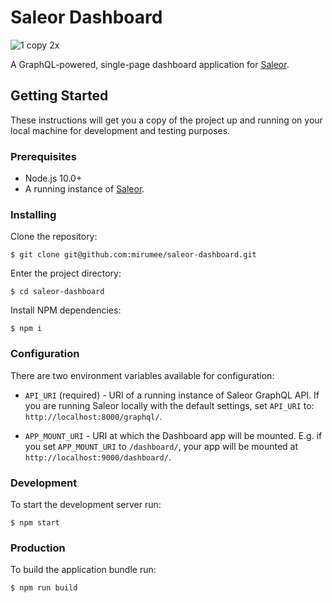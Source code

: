 # Saleor Dashboard

![1 copy 2x](https://user-images.githubusercontent.com/5421321/47799917-8afd7a00-dd2b-11e8-88c7-63588e25bcea.png)

A GraphQL-powered, single-page dashboard application for [Saleor](https://github.com/mirumee/saleor/).

## Getting Started

These instructions will get you a copy of the project up and running on your local machine for development and testing purposes.

### Prerequisites

- Node.js 10.0+ 
- A running instance of [Saleor](https://github.com/mirumee/saleor/).

### Installing

Clone the repository:

```
$ git clone git@github.com:mirumee/saleor-dashboard.git
```

Enter the project directory:

```
$ cd saleor-dashboard
```

Install NPM dependencies:

```
$ npm i
```

### Configuration

There are two environment variables available for configuration:

  - `API_URI` (required) - URI of a running instance of Saleor GraphQL API.
     If you are running Saleor locally with the default settings, set `API_URI` to: `http://localhost:8000/graphql/`.

  - `APP_MOUNT_URI` - URI at which the Dashboard app will be mounted.
     E.g. if you set `APP_MOUNT_URI` to `/dashboard/`, your app will be mounted at `http://localhost:9000/dashboard/`.


### Development

To start the development server run:

```
$ npm start
```

### Production

To build the application bundle run:

```
$ npm run build
```
